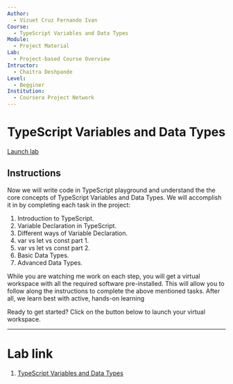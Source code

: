 ```yaml
---
Author:
  - Vizuet Cruz Fernando Ivan
Course:
  - TypeScript Variables and Data Types
Module:
  - Project Material
Lab:
  - Project-based Course Overview
Intructor:
  - Chaitra Deshpande
Level:
  - Begginer
Institution:
  - Coursera Project Network
---
```

# TypeScript Variables and Data Types

[Launch lab](https://www.coursera.org/learn/typescript-variables-and-data-types/ungradedLab/91nRX/typescript-variables-and-data-types/lab)

## Instructions

Now we will write code in TypeScript playground and understand the the core concepts of TypeScript Variables and Data Types. We will accomplish it in by completing each task in the project:

1. Introduction to TypeScript.
2. Variable Declaration in TypeScript.
3. Different ways of Variable Declaration.
4. var vs let vs const part 1.
5. var vs let vs const part 2.
6. Basic Data Types.
7. Advanced Data Types.    

While you are watching me work on each step, you will get a virtual workspace with all the required software pre-installed. This will allow you to follow along the instructions to complete the above mentioned tasks. After all, we learn best with active, hands-on learning

Ready to get started? Click on the button below to launch your virtual workspace.

---
# Lab link

1. [TypeScript Variables and Data Types](https://www.coursera.org/learn/typescript-variables-and-data-types/ungradedLab/91nRX/typescript-variables-and-data-types)